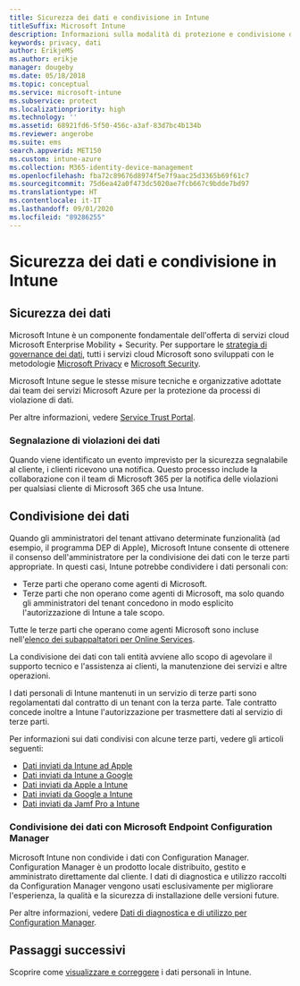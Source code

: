 ```yaml
---
title: Sicurezza dei dati e condivisione in Intune
titleSuffix: Microsoft Intune
description: Informazioni sulla modalità di protezione e condivisione dei dati personali in Intune.
keywords: privacy, dati
author: ErikjeMS
ms.author: erikje
manager: dougeby
ms.date: 05/18/2018
ms.topic: conceptual
ms.service: microsoft-intune
ms.subservice: protect
ms.localizationpriority: high
ms.technology: ''
ms.assetid: 68921fd6-5f50-456c-a3af-83d7bc4b134b
ms.reviewer: angerobe
ms.suite: ems
search.appverid: MET150
ms.custom: intune-azure
ms.collection: M365-identity-device-management
ms.openlocfilehash: fba72c89676d8974f5e7f9aac25d3365b69f61c7
ms.sourcegitcommit: 75d6ea42a0f473dc5020ae7fcb667c9bdde7bd97
ms.translationtype: HT
ms.contentlocale: it-IT
ms.lasthandoff: 09/01/2020
ms.locfileid: "89286255"
---
```

# <a name="data-security-and-sharing-in-intune"></a>Sicurezza dei dati e condivisione in Intune


## <a name="data-security"></a>Sicurezza dei dati

Microsoft Intune è un componente fondamentale dell'offerta di servizi cloud Microsoft Enterprise Mobility + Security. Per supportare le [strategia di governance dei dati](https://www.microsoft.com/en-us/TrustCenter/Security/default.aspx), tutti i servizi cloud Microsoft sono sviluppati con le metodologie [Microsoft Privacy](https://www.microsoft.com/en-us/trustcenter/privacy) e [Microsoft Security](https://www.microsoft.com/en-us/trustcenter/security/).  

Microsoft Intune segue le stesse misure tecniche e organizzative adottate dai team dei servizi Microsoft Azure per la protezione da processi di violazione di dati.

Per altre informazioni, vedere [Service Trust Portal](https://www.microsoft.com/en-us/TrustCenter/stp).

### <a name="data-breach-reporting"></a>Segnalazione di violazioni dei dati

Quando viene identificato un evento imprevisto per la sicurezza segnalabile al cliente, i clienti ricevono una notifica. Questo processo include la collaborazione con il team di Microsoft 365 per la notifica delle violazioni per qualsiasi cliente di Microsoft 365 che usa Intune.

## <a name="data-sharing"></a>Condivisione dei dati

Quando gli amministratori del tenant attivano determinate funzionalità (ad esempio, il programma DEP di Apple), Microsoft Intune consente di ottenere il consenso dell'amministratore per la condivisione dei dati con le terze parti appropriate. In questi casi, Intune potrebbe condividere i dati personali con:

- Terze parti che operano come agenti di Microsoft.
- Terze parti che non operano come agenti di Microsoft, ma solo quando gli amministratori del tenant concedono in modo esplicito l'autorizzazione di Intune a tale scopo.

Tutte le terze parti che operano come agenti Microsoft sono incluse nell'[elenco dei subappaltatori per Online Services](https://aka.ms/Online_Serv_Subcontractor_List).

La condivisione dei dati con tali entità avviene allo scopo di agevolare il supporto tecnico e l'assistenza ai clienti, la manutenzione dei servizi e altre operazioni.

I dati personali di Intune mantenuti in un servizio di terze parti sono regolamentati dal contratto di un tenant con la terza parte. Tale contratto concede inoltre a Intune l'autorizzazione per trasmettere dati al servizio di terze parti.  

Per informazioni sui dati condivisi con alcune terze parti, vedere gli articoli seguenti:
- [Dati inviati da Intune ad Apple](data-intune-sends-to-apple.md)
- [Dati inviati da Intune a Google](data-intune-sends-to-google.md)
- [Dati inviati da Apple a Intune](data-apple-sends-to-intune.md)
- [Dati inviati da Google a Intune](data-google-sends-to-intune.md)
- [Dati inviati da Jamf Pro a Intune](data-jamf-sends-to-intune.md)

### <a name="microsoft-endpoint-configuration-manager-data-sharing"></a>Condivisione dei dati con Microsoft Endpoint Configuration Manager

Microsoft Intune non condivide i dati con Configuration Manager. Configuration Manager è un prodotto locale distribuito, gestito e amministrato direttamente dal cliente. I dati di diagnostica e utilizzo raccolti da Configuration Manager vengono usati esclusivamente per migliorare l'esperienza, la qualità e la sicurezza di installazione delle versioni future.

Per altre informazioni, vedere [Dati di diagnostica e di utilizzo per Configuration Manager](/configmgr/core/plan-design/diagnostics/diagnostics-and-usage-data). 


## <a name="next-steps"></a>Passaggi successivi

Scoprire come [visualizzare e correggere](privacy-data-view-correct.md) i dati personali in Intune.